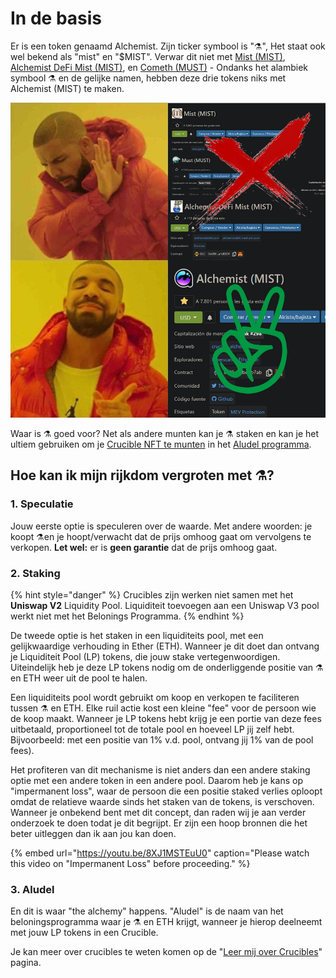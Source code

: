 # In de basis

Er is een token genaamd Alchemist. Zijn ticker symbool is "⚗️",  Het staat ook wel bekend als "mist" en "$MIST". Verwar dit niet met [Mist \(MIST\)](https://www.coingecko.com/en/coins/mist), [Alchemist DeFi Mist \(MIST\)](https://www.coingecko.com/en/coins/alchemist-defi-mist), en [Cometh \(MUST\)](https://coinmarketcap.com/currencies/cometh/) - Ondanks het alambiek symbool ⚗️ en de gelijke namen, hebben deze drie tokens niks met Alchemist \(MIST\) te maken.

![](../.gitbook/assets/mm_mi21st.png)

Waar is ⚗️ goed voor? Net als andere munten kan je ⚗️ staken en kan je het ultiem gebruiken om je [Crucible NFT te munten](https://app.gitbook.com/@alchemist-docs/s/mist/~/drafts/-M_gHtk22CITCclybwJZ/v/dutch-1/crucible/teach-me-about-crucibles) in het [Aludel programma](https://app.gitbook.com/@alchemist-docs/s/mist/~/drafts/-M_gHtk22CITCclybwJZ/v/dutch-1/the-basic-outline#3-aludel).

## Hoe kan ik mijn rijkdom vergroten met ⚗️?

### 1. Speculatie

Jouw eerste optie is speculeren over de waarde. Met andere woorden: je koopt ⚗️en je hoopt/verwacht dat de prijs omhoog gaat om vervolgens te verkopen. **Let wel:** er is **geen garantie** dat de prijs omhoog gaat.

### 2. Staking

{% hint style="danger" %}
Crucibles zijn werken niet samen met het **Uniswap V2** Liquidity Pool. Liquiditeit toevoegen aan een Uniswap V3 pool werkt niet met het Belonings Programma.
{% endhint %}

De tweede optie is het staken in een liquiditeits pool, met een gelijkwaardige verhouding in Ether \(ETH\). Wanneer je dit doet dan ontvang je Liquiditeit Pool \(LP\) tokens, die jouw stake vertegenwoordigen. Uiteindelijk heb je deze LP tokens nodig om de onderliggende positie van ⚗️ en ETH weer uit de pool te halen.

Een liquiditeits pool wordt gebruikt om koop en verkopen te faciliteren tussen ⚗️ en ETH. Elke ruil actie kost een kleine "fee" voor de persoon wie de koop maakt. Wanneer je LP tokens hebt krijg je een portie van deze fees uitbetaald, proportioneel tot de totale pool en hoeveel LP jij zelf hebt. Bijvoorbeeld: met een positie van 1% v.d. pool, ontvang jij 1% van de pool fees\).

Het profiteren van dit mechanisme is niet anders dan een andere staking optie met een andere token in een andere pool. Daarom heb je kans op "impermanent loss", waar de persoon die een positie staked verlies oploopt omdat de relatieve waarde sinds het staken van de tokens, is verschoven. Wanneer je onbekend bent met dit concept, dan raden wij je aan verder onderzoek te doen todat je dit begrijpt. Er zijn een hoop bronnen die het beter uitleggen dan ik aan jou kan doen.

{% embed url="https://youtu.be/8XJ1MSTEuU0" caption="Please watch this video on \"Impermanent Loss\" before proceeding." %}

### 3. Aludel

En dit is waar "the alchemy" happens. "Aludel" is de naam van het beloningsprogramma waar je ⚗️ en ETH krijgt, wanneer je hierop deelneemt met jouw LP tokens in een Crucible.

Je kan meer over crucibles te weten komen op de "[Leer mij over Crucibles](https://app.gitbook.com/@alchemist-docs/s/mist/~/drafts/-M_gHtk22CITCclybwJZ/v/dutch-1/crucible/teach-me-about-crucibles)" pagina.

